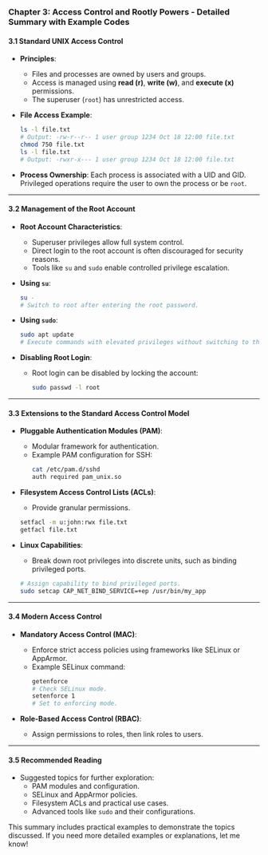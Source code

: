 ### Chapter 3: Access Control and Rootly Powers - Detailed Summary with Example Codes

#### **3.1 Standard UNIX Access Control**
- **Principles**:
  - Files and processes are owned by users and groups.
  - Access is managed using **read (r)**, **write (w)**, and **execute (x)** permissions.
  - The superuser (`root`) has unrestricted access.

- **File Access Example**:
  ```bash
  ls -l file.txt
  # Output: -rw-r--r-- 1 user group 1234 Oct 18 12:00 file.txt
  chmod 750 file.txt
  ls -l file.txt
  # Output: -rwxr-x--- 1 user group 1234 Oct 18 12:00 file.txt
  ```

- **Process Ownership**:
  Each process is associated with a UID and GID. Privileged operations require the user to own the process or be `root`.

---

#### **3.2 Management of the Root Account**
- **Root Account Characteristics**:
  - Superuser privileges allow full system control.
  - Direct login to the root account is often discouraged for security reasons.
  - Tools like `su` and `sudo` enable controlled privilege escalation.

- **Using `su`**:
  ```bash
  su -
  # Switch to root after entering the root password.
  ```

- **Using `sudo`**:
  ```bash
  sudo apt update
  # Execute commands with elevated privileges without switching to the root account.
  ```

- **Disabling Root Login**:
  - Root login can be disabled by locking the account:
    ```bash
    sudo passwd -l root
    ```

---

#### **3.3 Extensions to the Standard Access Control Model**
- **Pluggable Authentication Modules (PAM)**:
  - Modular framework for authentication.
  - Example PAM configuration for SSH:
    ```bash
    cat /etc/pam.d/sshd
    auth required pam_unix.so
    ```

- **Filesystem Access Control Lists (ACLs)**:
  - Provide granular permissions.
  ```bash
  setfacl -m u:john:rwx file.txt
  getfacl file.txt
  ```

- **Linux Capabilities**:
  - Break down root privileges into discrete units, such as binding privileged ports.
  ```bash
  # Assign capability to bind privileged ports.
  sudo setcap CAP_NET_BIND_SERVICE=+ep /usr/bin/my_app
  ```

---

#### **3.4 Modern Access Control**
- **Mandatory Access Control (MAC)**:
  - Enforce strict access policies using frameworks like SELinux or AppArmor.
  - Example SELinux command:
    ```bash
    getenforce
    # Check SELinux mode.
    setenforce 1
    # Set to enforcing mode.
    ```

- **Role-Based Access Control (RBAC)**:
  - Assign permissions to roles, then link roles to users.

---

#### **3.5 Recommended Reading**
- Suggested topics for further exploration:
  - PAM modules and configuration.
  - SELinux and AppArmor policies.
  - Filesystem ACLs and practical use cases.
  - Advanced tools like `sudo` and their configurations.

This summary includes practical examples to demonstrate the topics discussed. If you need more detailed examples or explanations, let me know!